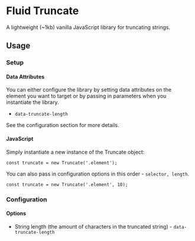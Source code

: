 ﻿# Fluid Truncate

A lightweight (~1kb) vanilla JavaScript library for truncating strings.

## Usage

### Setup

#### Data Attributes

You can either configure the library by setting data attributes on the element you want to target or by passing in parameters when you instantiate the library.

- `data-truncate-length`

See the configuration section for more details.

#### JavaScript

Simply instantiate a new instance of the Truncate object:

`const truncate = new Truncate('.element');`

You can also pass in configuration options in this order - `selector, length`.

`const truncate = new Truncate('.element', 10);`

### Configuration 

#### Options

- String length (the amount of characters in the truncated string) - `data-truncate-length` 





